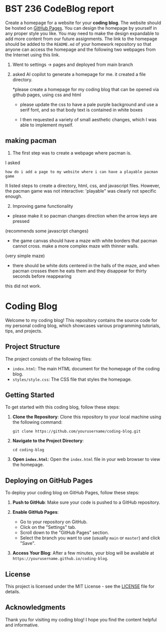 # BST 236 CodeBlog report

Create a homepage for a website for your **coding blog**. The website should be hosted on [GitHub Pages](https://pages.github.com/). You can design the homepage by yourself in any proper style you like. You may need to make the design expandable to add more content from our future assignments. The link to the homepage should be added to the `README.md` of your homework repository so that anyone can access the homepage and the following two webpages from the Internet using this link.

1. Went to settings -> pages and deployed from main branch

2. asked AI copilot to generate a homepage for me. it created a file directory.

   *please create a homepage for my coding blog that can be opened via github pages, using css and html

   * please update the css to have a pale purple background and use a serif font, and so that body text is contained in white boxes 

   * I then requested a variety of small aesthetic changes, which I was able to implement myself. 

## making pacman

1. The first step was to create a webpage where pacman is. 

I asked

```
how do i add a page to my website where i can have a playable pacman game
```

It listed steps to create a directory, html, css, and javascript files.
However, the pacman game was not interactive: 'playable" was clearly not specific enough. 

2. Improving game functionality

* please make it so pacman changes direction when the arrow keys are pressed

(recommends some javascript changes)

* the game canvas should have a maze with white borders that pacman cannot cross. make a more complex maze with thinner walls.

(very simple maze)

* there should be white dots centered in the halls of the maze, and when pacman crosses them he eats them and they disappear for thirty seconds before reappearing

this did not work.


# Coding Blog

Welcome to my coding blog! This repository contains the source code for my personal coding blog, which showcases various programming tutorials, tips, and projects.

## Project Structure

The project consists of the following files:

- `index.html`: The main HTML document for the homepage of the coding blog.
- `styles/style.css`: The CSS file that styles the homepage.

## Getting Started

To get started with this coding blog, follow these steps:

1. **Clone the Repository**: 
   Clone this repository to your local machine using the following command:
   ```
   git clone https://github.com/yourusername/coding-blog.git
   ```

2. **Navigate to the Project Directory**:
   ```
   cd coding-blog
   ```

3. **Open `index.html`**:
   Open the `index.html` file in your web browser to view the homepage.

## Deploying on GitHub Pages

To deploy your coding blog on GitHub Pages, follow these steps:

1. **Push to GitHub**: 
   Make sure your code is pushed to a GitHub repository.

2. **Enable GitHub Pages**:
   - Go to your repository on GitHub.
   - Click on the "Settings" tab.
   - Scroll down to the "GitHub Pages" section.
   - Select the branch you want to use (usually `main` or `master`) and click "Save".

3. **Access Your Blog**:
   After a few minutes, your blog will be available at `https://yourusername.github.io/coding-blog`.

## License

This project is licensed under the MIT License - see the [LICENSE](LICENSE) file for details.

## Acknowledgments

Thank you for visiting my coding blog! I hope you find the content helpful and informative.